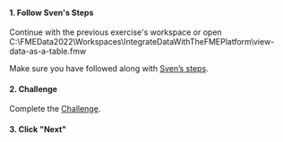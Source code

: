 <head><base target="_blank"> </head>

#### 1. Follow Sven's Steps
Continue with the previous exercise's workspace or open C:\FMEData2022\Workspaces\IntegrateDataWithTheFMEPlatform\view-data-as-a-table.fmw

Make sure you have followed along with [Sven’s steps](https://safe.my.trailhead.com/content/safe/modules/connect-to-data/view-data-as-a-table).

#### 2. Challenge
Complete the [Challenge](https://safe.my.trailhead.com/content/safe/modules/connect-to-data/view-data-as-a-table#challenge).

#### 3. Click "Next"
